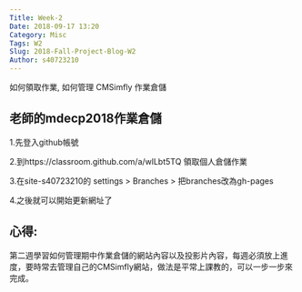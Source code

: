 ```yaml
---
Title: Week-2
Date: 2018-09-17 13:20
Category: Misc
Tags: W2
Slug: 2018-Fall-Project-Blog-W2
Author: s40723210
---
```


如何領取作業, 如何管理 CMSimfly 作業倉儲

<!-- PELICAN_END_SUMMARY -->

老師的mdecp2018作業倉儲
----

1.先登入github帳號

2.到https://classroom.github.com/a/wlLbt5TQ 領取個人倉儲作業

3.在site-s40723210的 settings > Branches > 把branches改為gh-pages

4.之後就可以開始更新網址了

心得:
----

第二週學習如何管理期中作業倉儲的網站內容以及投影片內容，每週必須放上進度，要時常去管理自己的CMSimfly網站，做法是平常上課教的，可以一步一步來完成。
